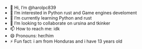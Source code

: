 - 👋 Hi, I’m @harolpc839
- 👀 I’m interested in Python rust and Game engines develoment
- 🌱 I’m currently learning Python and rust
- 💞️ I’m looking to collaborate on ursina and tkinker
- 📫 How to reach me: idk
- 😄 Pronouns: her/him
- ⚡ Fun fact: i am from Honduras and i have 13 years old

<!---
harolpc839/harolpc839 is a ✨ special ✨ repository because its `README.md` (this file) appears on your GitHub profile.
You can click the Preview link to take a look at your changes.
--->

